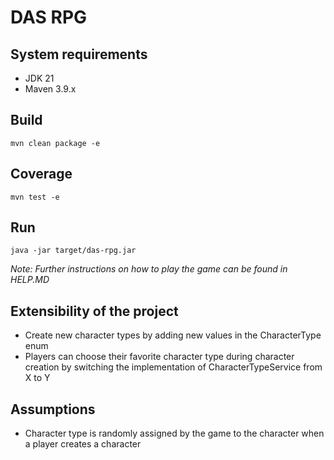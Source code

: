 # DAS RPG

## System requirements
* JDK 21
* Maven 3.9.x

## Build
```
mvn clean package -e
```

## Coverage
```
mvn test -e
```

## Run
```
java -jar target/das-rpg.jar
```
*Note: Further instructions on how to play the game can be found in HELP.MD*

## Extensibility of the project
* Create new character types by adding new values in the CharacterType enum
* Players can choose their favorite character type during character creation by switching the implementation of CharacterTypeService from X to Y 

## Assumptions
* Character type is randomly assigned by the game to the character when a player creates a character 